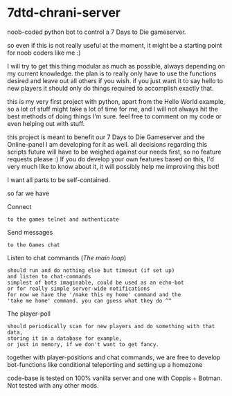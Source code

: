 # 7dtd-chrani-server

noob-coded python bot to control a 7 Days to Die gameserver.

so even if this is not really useful at the moment, it might be a starting point for noob coders like me :)

I will try to get this thing modular as much as possible, always depending on my current knowledge. the plan is to really only have to use the functions desired and leave out all others if you wish. if you just want it to say hello to new players it should only do things required to accomplish exactly that.

this is my very first project with python, apart from the Hello World example, so a lot of stuff might take a lot of time for me, and I will not always hit the best methods of doing things I'm sure. feel free to comment on my code or even helping out with stuff.

this project is meant to benefit our 7 Days to Die Gameserver and the Online-panel I am developing for it as well. all decisions regarding this scripts future will have to be weighed against our needs first, so no feature requests please :) If you do develop your own features based on this, I'd very much like to know about it, it will possibly help me improving this bot!

I want all parts to be self-contained.

so far we have

Connect

    to the games telnet and authenticate

Send messages

    to the Games chat

Listen to chat commands (*The main loop*)

    should run and do nothing else but timeout (if set up)
    and listen to chat-commands
    simplest of bots imaginable, could be used as an echo-bot
    or for really simple server-wide notifications
    for now we have the '/make this my home' command and the
    'take me home' command. you can guess what they do ^^

The player-poll

    should periodically scan for new players and do something with that data,
    storing it in a database for example,
    or just in memory, if we don't want to get fancy. 

together with player-positions and chat commands, we are free to develop bot-functions like conditional teleporting and setting up a homezone

code-base is tested on 100% vanilla server and one with Coppis + Botman. Not tested with any other mods.
